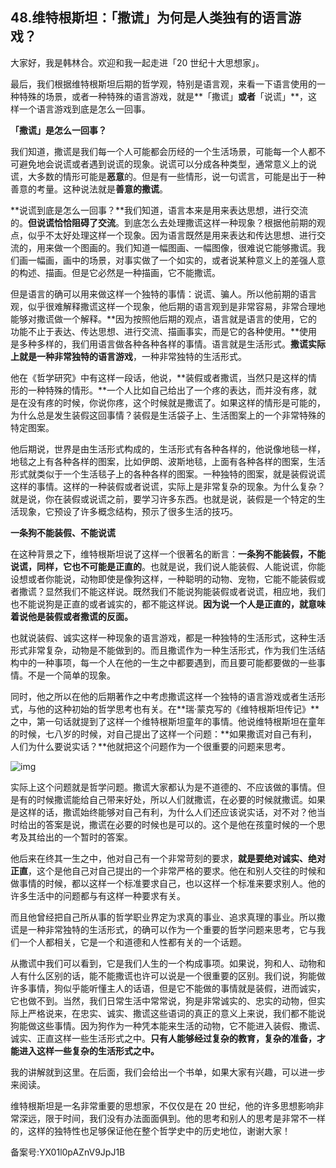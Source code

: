 ## 48.维特根斯坦：「撒谎」为何是人类独有的语言游戏？
大家好，我是韩林合。欢迎和我一起走进「20 世纪十大思想家」。


最后，我们根据维特根斯坦后期的哲学观，特别是语言观，来看一下语言使用的一种特殊的场景，或者一种特殊的语言游戏，就是**「撒谎」**或者**「说谎」**，这样一个语言游戏到底是怎么一回事。


**「撒谎」是怎么一回事？**


我们知道，撒谎是我们每一个人可能都会历经的一个生活场景，可能每一个人都不可避免地会说谎或者遇到说谎的现象。说谎可以分成各种类型，通常意义上的说谎，大多数的情形可能是**恶意**的。但是有一些情形，说一句谎言，可能是出于一种善意的考量。这种说法就是**善意的撒谎**。


**说谎到底是怎么一回事？**我们知道，语言本来是用来表达思想，进行交流的。**但说谎恰恰阻碍了交流**。到底怎么去处理撒谎这样一种现象？根据他前期的观点，似乎不太好处理这样一个现象。因为语言既然是用来表达和传达思想、进行交流的，用来做一个图画的。我们知道一幅图画、一幅图像，很难说它能够撒谎。我们画一幅画，画中的场景，对事实做了一个如实的，或者说某种意义上的差强人意的构述、描画。但是它必然是一种描画，它不能撒谎。


但是语言的确可以用来做这样一个独特的事情：说谎、骗人。所以他前期的语言观，似乎很难解释撒谎这样一个现象，他后期的语言观到是非常容易，非常合理地能够对撒谎做一个解释。**因为按照他后期的观点，语言就是语言的使用，它的功能不止于表达、传达思想、进行交流、描画事实，而是它的各种使用。**使用是多种多样的，我们用语言做各种各种各样的事情。语言就是生活形式。**撒谎实际上就是一种非常独特的语言游戏**，一种非常独特的生活形式。


他在《哲学研究》中有这样一段话，他说，**装假或者撒谎，当然只是这样的情形的一种特殊的情形。**一个人比如自己给出了一个疼的表达，而并没有疼，就是在没有疼的时候，你说你疼，这个时候就是撒谎了。如果这样的情形是可能的，为什么总是发生装假这回事情？装假是生活袋子上、生活图案上的一个非常特殊的特定图案。 


他后期说，世界是由生活形式构成的，生活形式有各种各样的，他说像地毯一样，地毯之上有各种各样的图案，比如伊朗、波斯地毯，上面有各种各样的图案，生活形式就类似于一个生活毯子上的各种各样的图案。一种独特的图案，就是装假说谎这样的事情。这样的一种装假或者说谎，实际上是非常复杂的现象。为什么复杂？就是说，你在装假或说谎之前，要学习许多东西。也就是说，装假是一个特定的生活现象，它预设了许多概念结构，预示了很多生活的技巧。


**一条狗不能装假、不能说谎**


在这种背景之下，维特根斯坦说了这样一个很著名的断言：**一条狗不能装假，不能说谎，同样，它也不可能是正直的**。也就是说，我们说人能装假、人能说谎，你能设想或者你能说，动物即使是像狗这样，一种聪明的动物、宠物，它能不能装假或者撒谎？显然我们不能这样说。既然我们不能说狗能装假或者说谎，相应地，我们也不能说狗是正直的或者诚实的，都不能这样说。**因为说一个人是正直的，就意味着说他是装假或者撒谎的反面。**


也就说装假、诚实这样一种现象的语言游戏，都是一种独特的生活形式，这种生活形式非常复杂，动物是不能做到的。而且撒谎作为一种生活形式，作为我们生活结构中的一种事项，每一个人在他的一生之中都要遇到，而且要可能都要做的一些事情。不是一个简单的现象。


同时，他之所以在他的后期著作之中考虑撒谎这样一个独特的语言游戏或者生活形式，与他的这种初始的哲学思考也有关。在**瑞·蒙克写的《维特根斯坦传记》**之中，第一句话就提到了这样一个维特根斯坦童年的事情。他说维特根斯坦在童年的时候，七八岁的时候，对自己提出了这样一个问题：**如果撒谎对自己有利，人们为什么要说实话？**他就把这个问题作为一个很重要的问题来思考。 


![img](https://pic4.zhimg.com/v2-7249780bc5620b6f7971874888b59b51.webp)

实际上这个问题就是哲学问题。撒谎大家都认为是不道德的、不应该做的事情。但是有的时候撒谎能给自己带来好处，所以人们就撒谎，在必要的时候就撒谎。如果是这样的话，撒谎始终能够对自己有利，为什么人们还应该说实话，对不对？他当时给出的答案是说，撒谎在必要的时候也是可以的。这个是他在孩童时候的一个思考及其给出的一个暂时的答案。


他后来在终其一生之中，他对自己有一个非常苛刻的要求，**就是要绝对诚实、绝对正直**，这个是他自己对自己提出的一个非常严格的要求。他在和别人交往的时候和做事情的时候，都以这样一个标准要求自己，也以这样一个标准来要求别人。他的许多生活中的问题都与有这样一种要求有关。


而且他曾经把自己所从事的哲学职业界定为求真的事业、追求真理的事业。所以撒谎是一种非常独特的生活形式，的确可以作为一个重要的哲学问题来思考，它与我们一个人都相关，它是一个和道德和人性都有关的一个话题。 


从撒谎中我们可以看到，它是我们人生的一个构成事项。如果说，狗和人、动物和人有什么区别的话，能不能撒谎也许可以说是一个很重要的区别。我们说，狗能做许多事情，狗似乎能听懂主人的话语，但是它不能做的事情就是装假，进而诚实，它也做不到。当然，我们日常生活中常常说，狗是非常诚实的、忠实的动物，但实际上严格说来，在忠实、诚实、撒谎这些语词的真正的意义上来说，我们都不能说狗能做这些事情。因为狗作为一种凭本能来生活的动物，它不能进入装假、撒谎、诚实、正直这样一些生活形式之中。**只有人能够经过复杂的教育，复杂的准备，才能进入这样一些复杂的生活形式之中。** 


我的讲解就到这里。在后面，我们会给出一个书单，如果大家有兴趣，可以进一步来阅读。


维特根斯坦是一名非常重要的思想家，不仅仅是在 20 世纪，他的许多思想影响非常深远，限于时间，我们没有办法面面俱到。他的思考和别人的思考是非常不一样的，这样的独特性也足够保证他在整个哲学史中的历史地位，谢谢大家！ 


备案号:YX01l0pAZnV9JpJ1B

